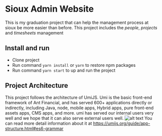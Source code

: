 # Sioux Admin Website

This is my graduation project that can help the management process at sioux be more easier than before.
This project includes the *people*, *projects* and *timesheets* management

## Install and run
- Clone project 
- Run command `yarn install` or `yarn` to restore npm packages
- Run command `yarn start` to up and run the project

## Project Architecture
This project follows the architecture of UmiJS. 
Umi is the basic front-end framework of Ant Financial, and has served 600+ applications directly or indirectly, including Java, node, mobile apps, Hybrid apps, pure front-end assets apps, CMS apps, and more. umi has served our internal users very well and we hope that it can also serve external users well.
![alt text](https://gw.alipayobjects.com/zos/rmsportal/zvfEXesXdgTzWYZCuHLe.png "Logo Title Text 1")
You can read more detail information about it at https://umijs.org/guide/app-structure.html#es6-grammar
